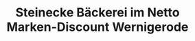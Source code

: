 ---
title: "Steinecke Bäckerei im Netto Marken-Discount Wernigerode"
url: /wernigerode/steinecke-baeckerei-im-netto-marken-discount-wernigerode/
shop: Bäckerei
---